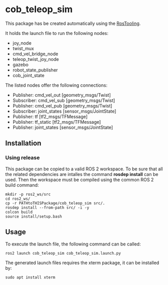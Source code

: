 # cob_teleop_sim

This package has be created automatically using the [RosTooling](https://github.com/ipa320/RosTooling).


It holds the launch file to run the following nodes:
- joy_node
- twist_mux
- cmd_vel_bridge_node
- teleop_twist_joy_node
- gazebo
- robot_state_publisher
- cob_joint_state

The listed nodes offer the following connections:
- Publisher: cmd_vel_out [geometry_msgs/Twist]
- Subscriber: cmd_vel_sub [geometry_msgs/Twist]
- Publisher: cmd_vel_pub [geometry_msgs/Twist]
- Subscriber: joint_states [sensor_msgs/JointState]
- Publisher: tf [tf2_msgs/TFMessage]
- Publisher: tf_static [tf2_msgs/TFMessage]
- Publisher: joint_states [sensor_msgs/JointState]

## Installation

### Using release

This package can be copied to a valid ROS 2 workspace. To be sure that all the related dependencies are intalles the command **rosdep install** can be used.
Then the workspace must be compiled using the common ROS 2 build command:

```
mkdir -p ros2_ws/src
cd ros2_ws/
cp -r PATHtoTHISPackage/cob_teleop_sim src/.
rosdep install --from-path src/ -i -y
colcon build
source install/setup.bash
```



## Usage


To execute the launch file, the following command can be called:

```
ros2 launch cob_teleop_sim cob_teleop_sim.launch.py 
```

The generated launch files requires the xterm package, it can be installed by:

```
sudo apt install xterm
```



